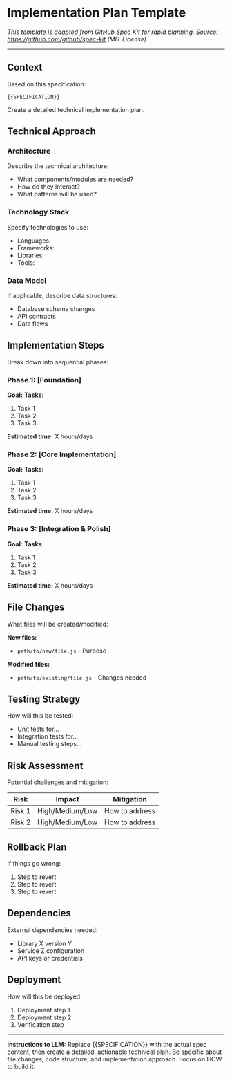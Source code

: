 # Implementation Plan Template

_This template is adapted from GitHub Spec Kit for rapid planning._
_Source: https://github.com/github/spec-kit (MIT License)_

---

## Context

Based on this specification:

```
{{SPECIFICATION}}
```

Create a detailed technical implementation plan.

## Technical Approach

### Architecture

Describe the technical architecture:

- What components/modules are needed?
- How do they interact?
- What patterns will be used?

### Technology Stack

Specify technologies to use:

- Languages:
- Frameworks:
- Libraries:
- Tools:

### Data Model

If applicable, describe data structures:

- Database schema changes
- API contracts
- Data flows

## Implementation Steps

Break down into sequential phases:

### Phase 1: [Foundation]

**Goal:**
**Tasks:**

1. Task 1
2. Task 2
3. Task 3

**Estimated time:** X hours/days

### Phase 2: [Core Implementation]

**Goal:**
**Tasks:**

1. Task 1
2. Task 2
3. Task 3

**Estimated time:** X hours/days

### Phase 3: [Integration & Polish]

**Goal:**
**Tasks:**

1. Task 1
2. Task 2
3. Task 3

**Estimated time:** X hours/days

## File Changes

What files will be created/modified:

**New files:**

- `path/to/new/file.js` - Purpose

**Modified files:**

- `path/to/existing/file.js` - Changes needed

## Testing Strategy

How will this be tested:

- Unit tests for...
- Integration tests for...
- Manual testing steps...

## Risk Assessment

Potential challenges and mitigation:

| Risk   | Impact          | Mitigation     |
| ------ | --------------- | -------------- |
| Risk 1 | High/Medium/Low | How to address |
| Risk 2 | High/Medium/Low | How to address |

## Rollback Plan

If things go wrong:

1. Step to revert
2. Step to revert
3. Step to revert

## Dependencies

External dependencies needed:

- Library X version Y
- Service Z configuration
- API keys or credentials

## Deployment

How will this be deployed:

1. Deployment step 1
2. Deployment step 2
3. Verification step

---

**Instructions to LLM:**
Replace {{SPECIFICATION}} with the actual spec content, then create a detailed, actionable technical plan. Be specific about file changes, code structure, and implementation approach. Focus on HOW to build it.
